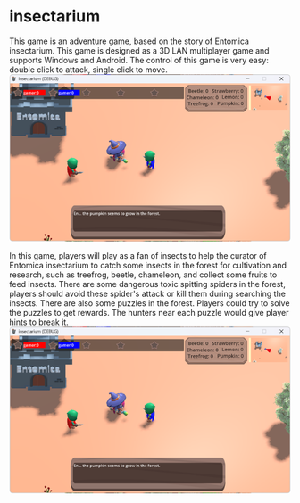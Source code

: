 # insectarium
This game is an adventure game, based on the story of Entomica insectarium. This game is designed as a 3D LAN multiplayer game and supports Windows and Android. The control of this game is very easy: double click to attack, single click to move.
![alt text](https://github.com/jiayizhang123/insectarium/blob/main/demo1.png?raw=true)

In this game, players will play as a fan of insects to help the curator of Entomica insectarium to catch some insects in the forest for cultivation and research, such as  treefrog, beetle, chameleon, and collect some fruits to feed insects. 
There are some dangerous toxic spitting spiders in the forest, players should avoid these spider's attack or kill them during searching the insects. There are also some puzzles in the forest. Players could try to solve the puzzles to get rewards. The hunters near each puzzle would give player hints to break it.
![alt text](https://github.com/jiayizhang123/insectarium/blob/main/demo1.png?raw=true)
